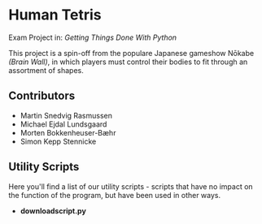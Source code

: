 # Human Tetris
Exam Project in: *Getting Things Done With Python*

This project is a spin-off from the populare Japanese gameshow Nōkabe *(Brain Wall)*, in which players must control their bodies to fit through an assortment of shapes.

## Contributors
- Martin Snedvig Rasmussen
- Michael Ejdal Lundsgaard
- Morten Bokkenheuser-Bæhr
- Simon Kepp Stennicke

## Utility Scripts

Here you'll find a list of our utility scripts - scripts that have no impact on the function of the program, but have been used in other ways.

- **downloadscript.py**

